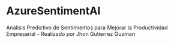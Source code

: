 # AzureSentimentAI
Análisis Predictivo de Sentimientos para Mejorar la Productividad Empresarial - Realizado por Jhon Gutierrez Guzman
